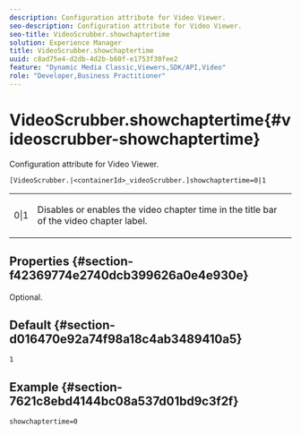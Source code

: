 ```yaml
---
description: Configuration attribute for Video Viewer.
seo-description: Configuration attribute for Video Viewer.
seo-title: VideoScrubber.showchaptertime
solution: Experience Manager
title: VideoScrubber.showchaptertime
uuid: c8ad75e4-d2db-4d2b-b60f-e1753f30fee2
feature: "Dynamic Media Classic,Viewers,SDK/API,Video"
role: "Developer,Business Practitioner"
---
```


# VideoScrubber.showchaptertime{#videoscrubber-showchaptertime}

Configuration attribute for Video Viewer.

 `[VideoScrubber.|<containerId>_videoScrubber.]showchaptertime=0|1`

<table id="table_C616483932C2482CA9794DDD7313FD7C"> 
 <tbody> 
  <tr> 
   <td colname="col1"> <p> <span class="codeph"> 0|1</span> </p> </td> 
   <td colname="col2"> <p> Disables or enables the video chapter time in the title bar of the video chapter label. </p> </td> 
  </tr> 
 </tbody> 
</table>

## Properties {#section-f42369774e2740dcb399626a0e4e930e}

Optional.

## Default {#section-d016470e92a74f98a18c4ab3489410a5}

`1`

## Example {#section-7621c8ebd4144bc08a537d01bd9c3f2f}

```
showchaptertime=0
```

